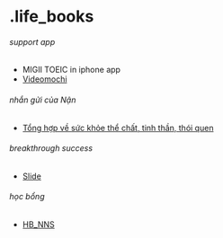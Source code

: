 # .life_books
###### support app
- MIGII TOEIC in iphone app
- [Videomochi](https://video.mochidemy.com/free/636a084c5a18e1bbaa7ad8c5)

###### nhắn gửi của Nận 
- [Tổng hợp về sức khỏe thể chất, tinh thần, thói quen](https://uithcm-my.sharepoint.com/:p:/g/personal/22521178_ms_uit_edu_vn/EQoNzZPVbn5DtgcQWhUyzIoBMKq1CXA1Cswb2MQRxTXdNg?e=CsInnK)
  
###### breakthrough success
- [Slide](https://docs.google.com/presentation/d/1nJ65LUlu9k_tfuQJ4jq4z-qmqOQZ0DjKKw8wn5qnnFA/edit#slide=id.g1997480a55_0_0) 

###### học bổng 
- [HB_NNS](https://uithcm-my.sharepoint.com/:w:/g/personal/22521178_ms_uit_edu_vn/EeSmEztJh7xMkOd7fu9kFowBSyOFtOP5M8jCx8iyf1YQ5A?e=aWkuqQ) 
